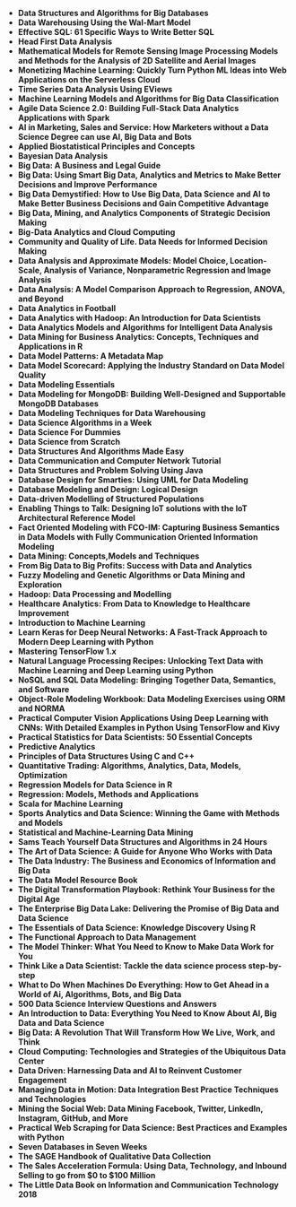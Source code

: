 <ul>
  
 <li><b><a target="_blank" href="https://github.com/manjunath5496/Data-Technology-Books/blob/master/dth(1).pdf" style="text-decoration:none;">Data Structures and Algorithms for Big Databases</a></b></li>
  
<li><b><a target="_blank" href="https://github.com/manjunath5496/Data-Technology-Books/blob/master/dth(2).pdf" style="text-decoration:none;">Data Warehousing Using the Wal-Mart Model</a></b></li>

<li><b><a target="_blank" href="https://github.com/manjunath5496/Data-Technology-Books/blob/master/dth(3).pdf" style="text-decoration:none;">Effective SQL: 61 Specific Ways to Write Better SQL</a></b></li>
<li><b><a target="_blank" href="https://github.com/manjunath5496/Data-Technology-Books/blob/master/dth(4).pdf" style="text-decoration:none;"> Head First Data Analysis</a></b></li>
                            
  <li><b><a target="_blank" href="https://github.com/manjunath5496/Data-Technology-Books/blob/master/dth(5).pdf" style="text-decoration:none;">Mathematical Models for Remote Sensing Image Processing Models and Methods for the Analysis of 2D Satellite and Aerial Images</a></b></li>  
     <li><b><a target="_blank" href="https://github.com/manjunath5496/Data-Technology-Books/blob/master/dth(6).pdf" style="text-decoration:none;">Monetizing Machine Learning: Quickly Turn Python ML Ideas into Web Applications on the Serverless Cloud</a></b></li>  


 <li><b><a target="_blank" href="https://github.com/manjunath5496/Data-Technology-Books/blob/master/dth(7).pdf" style="text-decoration:none;">Time Series Data Analysis Using EViews</a></b></li>
  
<li><b><a target="_blank" href="https://github.com/manjunath5496/Data-Technology-Books/blob/master/dth(8).pdf" style="text-decoration:none;">Machine Learning Models and Algorithms for Big Data Classification</a></b></li>

<li><b><a target="_blank" href="https://github.com/manjunath5496/Data-Technology-Books/blob/master/dth(9).pdf" style="text-decoration:none;">Agile Data Science 2.0: Building Full-Stack Data Analytics Applications with Spark</a></b></li>
<li><b><a target="_blank" href="https://github.com/manjunath5496/Data-Technology-Books/blob/master/dth(10).pdf" style="text-decoration:none;"> AI in Marketing, Sales and Service: How Marketers without a Data Science Degree can use AI, Big Data and Bots</a></b></li>
                            
  <li><b><a target="_blank" href="https://github.com/manjunath5496/Data-Technology-Books/blob/master/dth(11).pdf" style="text-decoration:none;">Applied Biostatistical Principles and Concepts</a></b></li>  
     <li><b><a target="_blank" href="https://github.com/manjunath5496/Data-Technology-Books/blob/master/dth(12).pdf" style="text-decoration:none;">Bayesian Data Analysis</a></b></li>  


 <li><b><a target="_blank" href="https://github.com/manjunath5496/Data-Technology-Books/blob/master/dth(13).pdf" style="text-decoration:none;">Big Data: A Business and Legal Guide</a></b></li>
  
<li><b><a target="_blank" href="https://github.com/manjunath5496/Data-Technology-Books/blob/master/dth(14).pdf" style="text-decoration:none;">Big Data: Using Smart Big Data, Analytics and Metrics to Make Better Decisions and Improve Performance </a></b></li>

<li><b><a target="_blank" href="https://github.com/manjunath5496/Data-Technology-Books/blob/master/dth(15).pdf" style="text-decoration:none;">Big Data Demystified: How to Use Big Data, Data Science and AI to Make Better Business Decisions and Gain Competitive Advantage</a></b></li>
<li><b><a target="_blank" href="https://github.com/manjunath5496/Data-Technology-Books/blob/master/dth(16).pdf" style="text-decoration:none;"> Big Data, Mining, and Analytics Components of Strategic Decision Making</a></b></li>
                            
  <li><b><a target="_blank" href="https://github.com/manjunath5496/Data-Technology-Books/blob/master/dth(17).pdf" style="text-decoration:none;">Big-Data Analytics and Cloud Computing</a></b></li>  
     <li><b><a target="_blank" href="https://github.com/manjunath5496/Data-Technology-Books/blob/master/dth(18).pdf" style="text-decoration:none;">Community and Quality of Life. Data Needs for Informed Decision Making</a></b></li>  


 <li><b><a target="_blank" href="https://github.com/manjunath5496/Data-Technology-Books/blob/master/dth(19).pdf" style="text-decoration:none;">Data Analysis and Approximate Models: Model Choice, Location-Scale, Analysis of Variance, Nonparametric Regression
and Image Analysis</a></b></li>
  
<li><b><a target="_blank" href="https://github.com/manjunath5496/Data-Technology-Books/blob/master/dth(20).pdf" style="text-decoration:none;">Data Analysis: A Model Comparison Approach to Regression, ANOVA, and Beyond</a></b></li>

<li><b><a target="_blank" href="https://github.com/manjunath5496/Data-Technology-Books/blob/master/dth(21).pdf" style="text-decoration:none;">Data Analytics in Football</a></b></li>
<li><b><a target="_blank" href="https://github.com/manjunath5496/Data-Technology-Books/blob/master/dth(22).pdf" style="text-decoration:none;"> Data Analytics with Hadoop: An Introduction for Data Scientists</a></b></li>
                            
  <li><b><a target="_blank" href="https://github.com/manjunath5496/Data-Technology-Books/blob/master/dth(23).pdf" style="text-decoration:none;">Data Analytics Models and Algorithms for Intelligent Data Analysis</a></b></li>  
     <li><b><a target="_blank" href="https://github.com/manjunath5496/Data-Technology-Books/blob/master/dth(24).pdf" style="text-decoration:none;">Data Mining for Business Analytics: Concepts, Techniques and Applications in R</a></b></li>  


 <li><b><a target="_blank" href="https://github.com/manjunath5496/Data-Technology-Books/blob/master/dth(25).pdf" style="text-decoration:none;">Data Model Patterns: A Metadata Map</a></b></li>
  
<li><b><a target="_blank" href="https://github.com/manjunath5496/Data-Technology-Books/blob/master/dth(26).pdf" style="text-decoration:none;">Data Model Scorecard: Applying the Industry Standard on Data Model Quality</a></b></li>

<li><b><a target="_blank" href="https://github.com/manjunath5496/Data-Technology-Books/blob/master/dth(27).pdf" style="text-decoration:none;">Data Modeling Essentials</a></b></li>
<li><b><a target="_blank" href="https://github.com/manjunath5496/Data-Technology-Books/blob/master/dth(28).pdf" style="text-decoration:none;"> Data Modeling for MongoDB: Building Well-Designed and Supportable MongoDB Databases</a></b></li>
                            
  <li><b><a target="_blank" href="https://github.com/manjunath5496/Data-Technology-Books/blob/master/dth(29).pdf" style="text-decoration:none;">Data Modeling Techniques for Data Warehousing</a></b></li>  
     <li><b><a target="_blank" href="https://github.com/manjunath5496/Data-Technology-Books/blob/master/dth(30).pdf" style="text-decoration:none;">Data Science Algorithms in a Week</a></b></li>  


 <li><b><a target="_blank" href="https://github.com/manjunath5496/Data-Technology-Books/blob/master/dth(31).pdf" style="text-decoration:none;">Data Science For Dummies</a></b></li>
  
<li><b><a target="_blank" href="https://github.com/manjunath5496/Data-Technology-Books/blob/master/dth(32).pdf" style="text-decoration:none;">Data Science from Scratch</a></b></li>

<li><b><a target="_blank" href="https://github.com/manjunath5496/Data-Technology-Books/blob/master/dth(33).pdf" style="text-decoration:none;">Data Structures And Algorithms Made Easy</a></b></li>
<li><b><a target="_blank" href="https://github.com/manjunath5496/Data-Technology-Books/blob/master/dth(34).pdf" style="text-decoration:none;"> Data Communication and Computer Network Tutorial</a></b></li>
                            
  <li><b><a target="_blank" href="https://github.com/manjunath5496/Data-Technology-Books/blob/master/dth(35).pdf" style="text-decoration:none;">Data Structures and Problem Solving Using Java</a></b></li>  
     <li><b><a target="_blank" href="https://github.com/manjunath5496/Data-Technology-Books/blob/master/dth(36).pdf" style="text-decoration:none;">Database Design for Smarties: Using UML for Data Modeling</a></b></li>  


 <li><b><a target="_blank" href="https://github.com/manjunath5496/Data-Technology-Books/blob/master/dth(37).pdf" style="text-decoration:none;">Database Modeling and Design: Logical Design</a></b></li>
  
<li><b><a target="_blank" href="https://github.com/manjunath5496/Data-Technology-Books/blob/master/dth(38).pdf" style="text-decoration:none;">Data-driven Modelling of Structured Populations</a></b></li>

<li><b><a target="_blank" href="https://github.com/manjunath5496/Data-Technology-Books/blob/master/dth(39).pdf" style="text-decoration:none;">Enabling Things to Talk: Designing IoT solutions with the IoT Architectural Reference Model</a></b></li>
<li><b><a target="_blank" href="https://github.com/manjunath5496/Data-Technology-Books/blob/master/dth(40).pdf" style="text-decoration:none;"> Fact Oriented Modeling with FCO-IM: Capturing Business Semantics in Data Models with Fully Communication Oriented Information Modeling</a></b></li>
                            
  <li><b><a target="_blank" href="https://github.com/manjunath5496/Data-Technology-Books/blob/master/dth(41).pdf" style="text-decoration:none;">Data Mining: Concepts,Models and Techniques</a></b></li>  
     <li><b><a target="_blank" href="https://github.com/manjunath5496/Data-Technology-Books/blob/master/dth(42).pdf" style="text-decoration:none;">From Big Data to Big Profits: Success with Data and Analytics</a></b></li>  


 <li><b><a target="_blank" href="https://github.com/manjunath5496/Data-Technology-Books/blob/master/dth(43).pdf" style="text-decoration:none;">Fuzzy Modeling and Genetic Algorithms or Data Mining and Exploration</a></b></li>
  
<li><b><a target="_blank" href="https://github.com/manjunath5496/Data-Technology-Books/blob/master/dth(44).pdf" style="text-decoration:none;">Hadoop: Data Processing and Modelling</a></b></li>

<li><b><a target="_blank" href="https://github.com/manjunath5496/Data-Technology-Books/blob/master/dth(45).pdf" style="text-decoration:none;">Healthcare Analytics: From Data to Knowledge to Healthcare Improvement</a></b></li>
<li><b><a target="_blank" href="https://github.com/manjunath5496/Data-Technology-Books/blob/master/dth(46).pdf" style="text-decoration:none;"> Introduction to Machine Learning</a></b></li>
                            
  <li><b><a target="_blank" href="https://github.com/manjunath5496/Data-Technology-Books/blob/master/dth(47).pdf" style="text-decoration:none;">Learn Keras for Deep Neural Networks: A Fast-Track Approach to Modern Deep Learning with Python</a></b></li>  
     <li><b><a target="_blank" href="https://github.com/manjunath5496/Data-Technology-Books/blob/master/dth(48).pdf" style="text-decoration:none;">Mastering TensorFlow 1.x</a></b></li>  


<li><b><a target="_blank" href="https://github.com/manjunath5496/Data-Technology-Books/blob/master/dth(49).pdf" style="text-decoration:none;">Natural Language Processing Recipes: Unlocking Text Data with Machine Learning and Deep Learning using Python</a></b></li>
  
<li><b><a target="_blank" href="https://github.com/manjunath5496/Data-Technology-Books/blob/master/dth(50).pdf" style="text-decoration:none;">NoSQL and SQL Data Modeling: Bringing Together Data, Semantics, and Software</a></b></li>

<li><b><a target="_blank" href="https://github.com/manjunath5496/Data-Technology-Books/blob/master/dth(51).pdf" style="text-decoration:none;">Object-Role Modeling Workbook: Data Modeling Exercises using ORM and NORMA</a></b></li>
<li><b><a target="_blank" href="https://github.com/manjunath5496/Data-Technology-Books/blob/master/dth(52).pdf" style="text-decoration:none;"> Practical Computer Vision Applications Using Deep Learning with CNNs: With Detailed Examples in Python Using TensorFlow and Kivy</a></b></li>
                            
  <li><b><a target="_blank" href="https://github.com/manjunath5496/Data-Technology-Books/blob/master/dth(53).pdf" style="text-decoration:none;">Practical Statistics for Data Scientists: 50 Essential Concepts</a></b></li>  
     <li><b><a target="_blank" href="https://github.com/manjunath5496/Data-Technology-Books/blob/master/dth(54).pdf" style="text-decoration:none;">Predictive Analytics</a></b></li>  


 <li><b><a target="_blank" href="https://github.com/manjunath5496/Data-Technology-Books/blob/master/dth(55).pdf" style="text-decoration:none;">Principles of Data Structures Using C and C++</a></b></li>
  
<li><b><a target="_blank" href="https://github.com/manjunath5496/Data-Technology-Books/blob/master/dth(56).pdf" style="text-decoration:none;">Quantitative Trading: Algorithms, Analytics, Data, Models, Optimization</a></b></li>

<li><b><a target="_blank" href="https://github.com/manjunath5496/Data-Technology-Books/blob/master/dth(57).pdf" style="text-decoration:none;">Regression Models for Data Science in R</a></b></li>
<li><b><a target="_blank" href="https://github.com/manjunath5496/Data-Technology-Books/blob/master/dth(58).pdf" style="text-decoration:none;"> Regression: Models, Methods and Applications</a></b></li>
                            
  <li><b><a target="_blank" href="https://github.com/manjunath5496/Data-Technology-Books/blob/master/dth(59).pdf" style="text-decoration:none;">Scala for Machine Learning</a></b></li>  
     <li><b><a target="_blank" href="https://github.com/manjunath5496/Data-Technology-Books/blob/master/dth(60).pdf" style="text-decoration:none;">Sports Analytics and Data Science: Winning the Game with Methods and Models</a></b></li>  


 <li><b><a target="_blank" href="https://github.com/manjunath5496/Data-Technology-Books/blob/master/dth(61).pdf" style="text-decoration:none;">Statistical and Machine-Learning Data Mining</a></b></li>
  
<li><b><a target="_blank" href="https://github.com/manjunath5496/Data-Technology-Books/blob/master/dth(62).pdf" style="text-decoration:none;">Sams Teach Yourself Data Structures and Algorithms in 24 Hours </a></b></li>

<li><b><a target="_blank" href="https://github.com/manjunath5496/Data-Technology-Books/blob/master/dth(63).pdf" style="text-decoration:none;">The Art of Data Science: A Guide for Anyone Who Works with Data</a></b></li>
<li><b><a target="_blank" href="https://github.com/manjunath5496/Data-Technology-Books/blob/master/dth(64).pdf" style="text-decoration:none;"> The Data Industry: The Business and Economics of Information and Big Data</a></b></li>
                            
  <li><b><a target="_blank" href="https://github.com/manjunath5496/Data-Technology-Books/blob/master/dth(65).pdf" style="text-decoration:none;">The Data Model Resource Book</a></b></li>  
     <li><b><a target="_blank" href="https://github.com/manjunath5496/Data-Technology-Books/blob/master/dth(66).pdf" style="text-decoration:none;">The Digital Transformation Playbook: Rethink Your Business for the Digital Age</a></b></li>  


 <li><b><a target="_blank" href="https://github.com/manjunath5496/Data-Technology-Books/blob/master/dth(67).pdf" style="text-decoration:none;">The Enterprise Big Data Lake: Delivering the Promise of Big Data and Data Science</a></b></li>
  
<li><b><a target="_blank" href="https://github.com/manjunath5496/Data-Technology-Books/blob/master/dth(68).pdf" style="text-decoration:none;">The Essentials of Data Science: Knowledge Discovery Using R</a></b></li>

<li><b><a target="_blank" href="https://github.com/manjunath5496/Data-Technology-Books/blob/master/dth(69).pdf" style="text-decoration:none;">The Functional Approach to Data Management</a></b></li>
<li><b><a target="_blank" href="https://github.com/manjunath5496/Data-Technology-Books/blob/master/dth(70).pdf" style="text-decoration:none;"> The Model Thinker: What You Need to Know to Make Data Work for You</a></b></li>
                            
  <li><b><a target="_blank" href="https://github.com/manjunath5496/Data-Technology-Books/blob/master/dth(71).pdf" style="text-decoration:none;">Think Like a Data Scientist: Tackle the data science process step-by-step</a></b></li>  
     <li><b><a target="_blank" href="https://github.com/manjunath5496/Data-Technology-Books/blob/master/dth(72).pdf" style="text-decoration:none;">What to Do When Machines Do Everything: How to Get Ahead in a World of Ai, Algorithms, Bots, and Big Data</a></b></li>  
      <li><b><a target="_blank" href="https://github.com/manjunath5496/Data-Technology-Books/blob/master/dth(73).pdf" style="text-decoration:none;">500 Data Science Interview Questions and Answers</a></b></li>  


 <li><b><a target="_blank" href="https://github.com/manjunath5496/Data-Technology-Books/blob/master/dth(74).pdf" style="text-decoration:none;">An Introduction to Data: Everything You Need to Know About AI, Big Data and Data Science</a></b></li>
  
<li><b><a target="_blank" href="https://github.com/manjunath5496/Data-Technology-Books/blob/master/dth(75).pdf" style="text-decoration:none;">Big Data: A Revolution That Will Transform How We Live, Work, and Think</a></b></li>

<li><b><a target="_blank" href="https://github.com/manjunath5496/Data-Technology-Books/blob/master/dth(76).pdf" style="text-decoration:none;">Cloud Computing: Technologies and Strategies of the Ubiquitous Data Center</a></b></li>
<li><b><a target="_blank" href="https://github.com/manjunath5496/Data-Technology-Books/blob/master/dth(77).pdf" style="text-decoration:none;"> Data Driven: Harnessing Data and AI to Reinvent Customer Engagement</a></b></li>
                            
  <li><b><a target="_blank" href="https://github.com/manjunath5496/Data-Technology-Books/blob/master/dth(78).pdf" style="text-decoration:none;">Managing Data in Motion: Data Integration Best Practice Techniques and Technologies</a></b></li>  
     <li><b><a target="_blank" href="https://github.com/manjunath5496/Data-Technology-Books/blob/master/dth(79).pdf" style="text-decoration:none;">Mining the Social Web: Data Mining Facebook, Twitter, LinkedIn, Instagram, GitHub, and More</a></b></li>  
   
   <li><b><a target="_blank" href="https://github.com/manjunath5496/Data-Technology-Books/blob/master/dth(80).pdf" style="text-decoration:none;">Practical Web Scraping for Data Science: Best Practices and Examples with Python</a></b></li>  
     <li><b><a target="_blank" href="https://github.com/manjunath5496/Data-Technology-Books/blob/master/dth(81).pdf" style="text-decoration:none;">Seven Databases in Seven Weeks</a></b></li> 

   <li><b><a target="_blank" href="https://github.com/manjunath5496/Data-Technology-Books/blob/master/dth(82).pdf" style="text-decoration:none;">The SAGE Handbook of Qualitative Data Collection</a></b></li>  
     <li><b><a target="_blank" href="https://github.com/manjunath5496/Data-Technology-Books/blob/master/dth(83).pdf" style="text-decoration:none;">The Sales Acceleration Formula: Using Data, Technology, and Inbound Selling to go from $0 to $100 Million</a></b></li>
     
<li><b><a target="_blank" href="https://github.com/manjunath5496/Data-Technology-Books/blob/master/dth(84).pdf" style="text-decoration:none;">The Little Data Book on Information and Communication Technology 2018</a></b></li>   
     
     
     
     
     
     
     

</ul>
